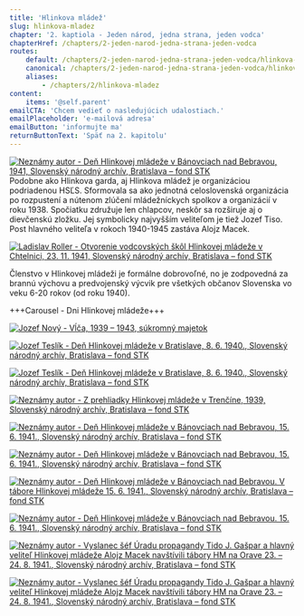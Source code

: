 ```yaml
---
title: 'Hlinkova mládež'
slug: hlinkova-mladez
chapter: '2. kaptiola - Jeden národ, jedna strana, jeden vodca'
chapterHref: /chapters/2-jeden-narod-jedna-strana-jeden-vodca
routes:
    default: /chapters/2-jeden-narod-jedna-strana-jeden-vodca/hlinkova-mladez
    canonical: /chapters/2-jeden-narod-jedna-strana-jeden-vodca/hlinkova-mladez
    aliases:
        - /chapters/2/hlinkova-mladez
content:
    items: '@self.parent'
emailCTA: 'Chcem vedieť o nasledujúcich udalostiach.'
emailPlaceholder: 'e-mailová adresa'
emailButton: 'informujte ma'
returnButtonText: 'Späť na 2. kapitolu'
---
```


[![Neznámy autor - Deň Hlinkovej mládeže v Bánovciach nad Bebravou, 1941, Slovenský národný archív, Bratislava – fond STK](SVK_TMP.153.jpeg "Neznámy autor - Deň Hlinkovej mládeže v Bánovciach nad Bebravou")](http://www.webumenia.sk/dielo/SVK:TMP.153)
Podobne ako Hlinkova garda, aj Hlinkova mládež je organizáciou podriadenou HSĽS. Sformovala sa ako jednotná celoslovenská organizácia po rozpustení a nútenom zlúčení mládežníckych spolkov a organizácií v roku 1938. Spočiatku združuje len chlapcov, neskôr sa rozširuje aj o dievčenskú zložku. Jej symbolicky najvyšším veliteľom je tiež Jozef Tiso. Post hlavného veliteľa v rokoch 1940-1945 zastáva Alojz Macek. 

[![Ladislav Roller - Otvorenie vodcovských škôl Hlinkovej mládeže v Chtelnici, 23. 11. 1941, Slovenský národný archív, Bratislava – fond STK](SVK_TMP.188.jpeg "Ladislav Roller - Otvorenie vodcovských škôl Hlinkovej mládeže v Chtelnici")](http://www.webumenia.sk/dielo/SVK:TMP.188?collection=83)

<div class="highlight">
<p>
Členstvo v Hlinkovej mládeži je formálne dobrovoľné, no je zodpovedná za brannú výchovu a predvojenský výcvik pre všetkých občanov Slovenska vo veku 6-20 rokov (od roku 1940).
</p>
</div>

+++Carousel - Dni Hlinkovej mládeže+++

[![Jozef Nový - Vĺča, 1939 – 1943, súkromný majetok](SVK_TMP.162.jpeg "Jozef Nový - Vĺča")](http://www.webumenia.sk/dielo/SVK:TMP.162?collection=83)

[![Jozef Teslík - Deň Hlinkovej mládeže v Bratislave, 8. 6. 1940., Slovenský národný archív, Bratislava – fond STK](SVK_TMP.163.jpeg "Jozef Teslík - Deň Hlinkovej mládeže v Bratislave, 8. 6. 1940.")](http://www.webumenia.sk/dielo/SVK:TMP.163?collection=83)

[![Jozef Teslík - Deň Hlinkovej mládeže v Bratislave, 8. 6. 1940.,	Slovenský národný archív, Bratislava – fond STK](SVK_TMP.158.jpeg "Jozef Teslík - Deň Hlinkovej mládeže v Bratislave, 8. 6. 1940.,	Slovenský národný archív, Bratislava – fond STK")](http://www.webumenia.sk/dielo/SVK:TMP.158?collection=83)

[![Neznámy autor - Z prehliadky Hlinkovej mládeže v Trenčíne, 1939, Slovenský národný archív, Bratislava – fond STK](SVK_TMP.133.jpeg "Neznámy autor - Z prehliadky Hlinkovej mládeže v Trenčíne")](http://www.webumenia.sk/dielo/SVK:TMP.133?collection=83)

[![Neznámy autor - Deň Hlinkovej mládeže v Bánovciach nad Bebravou, 15. 6. 1941., Slovenský národný archív, Bratislava – fond STK](SVK_TMP.155.jpeg "Neznámy autor - Deň Hlinkovej mládeže v Bánovciach nad Bebravou, 15. 6. 1941.")](http://www.webumenia.sk/dielo/SVK:TMP.155?collection=83)

[![Neznámy autor - Deň Hlinkovej mládeže v Bánovciach nad Bebravou, 15. 6. 1941., Slovenský národný archív, Bratislava – fond STK](SVK_TMP.156.jpeg "Neznámy autor - Deň Hlinkovej mládeže v Bánovciach nad Bebravou, 15. 6. 1941.")](http://www.webumenia.sk/dielo/SVK:TMP.156?collection=83)

[![Neznámy autor - Deň Hlinkovej mládeže v Bánovciach nad Bebravou. V tábore Hlinkovej mládeže 15. 6. 1941., Slovenský národný archív, Bratislava – fond STK](SVK_TMP.159.jpeg "Neznámy autor - Deň Hlinkovej mládeže v Bánovciach nad Bebravou. V tábore Hlinkovej mládeže 15. 6. 1941.")](http://www.webumenia.sk/dielo/SVK:TMP.159?collection=83)

[![Neznámy autor - Deň Hlinkovej mládeže v Bánovciach nad Bebravou. 15. 6. 1941., Slovenský národný archív, Bratislava – fond STK](SVK_TMP.157.jpeg "Neznámy autor - Deň Hlinkovej mládeže v Bánovciach nad Bebravou")](http://www.webumenia.sk/dielo/SVK:TMP.157?collection=83)

[![Neznámy autor - Vyslanec šéf Úradu propagandy Tido J. Gašpar a hlavný veliteľ Hlinkovej mládeže Alojz Macek navštívili tábory HM na Orave 23. – 24. 8. 1941., Slovenský národný archív, Bratislava – fond STK](SVK_TMP.161.jpeg "Neznámy autor - Vyslanec šéf Úradu propagandy Tido J. Gašpar a hlavný veliteľ Hlinkovej mládeže Alojz Macek navštívili tábory HM na Orave 23. – 24. 8. 1941.")](http://www.webumenia.sk/dielo/SVK:TMP.161?collection=83)

[![Neznámy autor - Vyslanec šéf Úradu propagandy Tido J. Gašpar a hlavný veliteľ Hlinkovej mládeže Alojz Macek navštívili tábory HM na Orave 23. – 24. 8. 1941., Slovenský národný archív, Bratislava – fond STK](SVK_TMP.160.jpeg "Neznámy autor - Vyslanec šéf Úradu propagandy Tido J. Gašpar a hlavný veliteľ Hlinkovej mládeže Alojz Macek navštívili tábory HM na Orave 23. – 24. 8. 1941.")](http://www.webumenia.sk/dielo/SVK:TMP.160?collection=83)

